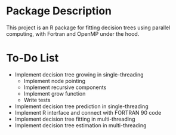 Package Description
===================

This project is an R package for fitting decision trees using parallel computing, with Fortran and OpenMP under the hood.

To-Do List
==========

* Implement decision tree growing in single-threading
	* Implement node pointing
	* Implement recursive components
	* Implement grow function
	* Write tests
* Implement decision tree prediction in single-threading
* Implement R interface and connect with FORTRAN 90 code
* Implement decision tree fitting in multi-threading
* Implement decision tree estimation in multi-threading


